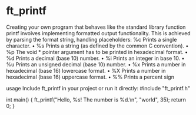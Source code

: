 # ft_printf
Creating your own program that behaves like the standard library function printf involves implementing formatted output functionality.
This is achieved by parsing the format string, handling placeholders:
 %c Prints a single character.
• %s Prints a string (as defined by the common C convention).
• %p The void * pointer argument has to be printed in hexadecimal format.
• %d Prints a decimal (base 10) number.
• %i Prints an integer in base 10.
• %u Prints an unsigned decimal (base 10) number.
• %x Prints a number in hexadecimal (base 16) lowercase format.
• %X Prints a number in hexadecimal (base 16) uppercase format.
• %% Prints a percent sign

usage
Include ft_printf in your project or run it directly:
#include "ft_printf.h"

int main()
{
    ft_printf("Hello, %s! The number is %d.\n", "world", 35);
    return 0;
}
